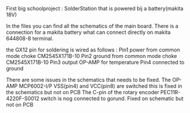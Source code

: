 First big schoolproject : SolderStation that is powered bij a battery(makita 18V)

In the files you can find all the schematics of the main board. There is a connection for a makita battery what can connect directly on makita 644808-8 terminal.

the GX12 pin for soldering is wired as follows : 
Pin1 power from common mode choke CM2545X171B-10
Pin2 ground from common mode choke CM2545X171B-10
Pin3 output OP-AMP for temperature 
Pin4 connected to ground 

There are some issues in the schematics that needs to be fixed. 
The OP-AMP MCP6002-I/P VSS(pin4) and VCC(pin8)  are switched this is fixed in the schematics but not on PCB
The C-pin  of the rotary encoder PEC11R-4220F-S0012  switch is nog connected to gorund. Fixed on schematic but not on PCB
